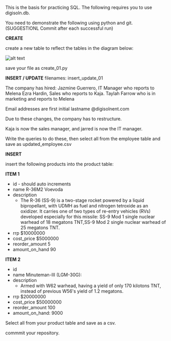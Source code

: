 This is the basis for practicing SQL.
The following requires you to use digisoln.db.


You need to demonstrate the following using python and git. (SUGGESTIONL Commit after each successful run)

**CREATE**

create a new table to reflect the tables in the diagram below:

![alt text](https://raw.githubusercontent.com/username/projectname/branch/path/to/img.png)

save your file as create_01.py


**INSERT / UPDATE** 
filenames: insert_update_01


The company has hired:
Jazmine Guerrero, IT Manager who reports to Melena
Ezra Hardin, Sales who reports to Kaja.
Taylah Farrow who is in marketing and reports to Melena

Email addresses are first initial lastname @digisolnent.com

Due to these changes, the company has to restructure.

Kaja is now the sales manager, and jarred is now the IT manager.


Write the queries to do these, then select all from the employee table and save as updated_employee.csv


**INSERT**

insert the following products into the product table:

**ITEM 1**
* id - should auto increments 
* name R-36M2 Voevoda
* description 
    * The R-36 (SS-9) is a two-stage rocket powered by a liquid bipropellant, with UDMH as fuel and nitrogen tetroxide as an oxidizer. It carries one of two types of re-entry vehicles (RVs) developed especially for this missile: 
SS-9 Mod 1 single nuclear warhead of 18 megatons TNT,SS-9 Mod 2 single nuclear warhead of 25 megatons TNT.
* rrp  $10000000
* cost_price $5000000
* reorder_amount 5
* amount_on_hand  90

**ITEM 2**
* id
* name    Minuteman-III (LGM-30G):
* description 
    * Armed with W62 warhead, having a yield of only 170 kilotons TNT, instead of previous W56's yield of 1.2 megatons.
* rrp $20000000
* cost_price $50000000
* reorder_amount 100
* amount_on_hand: 9000


Select all from your product table and save as a csv.


commmit your repository.
